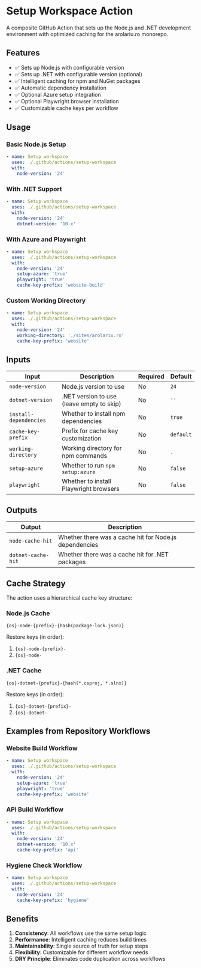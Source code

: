 # Setup Workspace Action

A composite GitHub Action that sets up the Node.js and .NET development environment with optimized caching for the arolariu.ro monorepo.

## Features

- ✅ Sets up Node.js with configurable version
- ✅ Sets up .NET with configurable version (optional)
- ✅ Intelligent caching for npm and NuGet packages
- ✅ Automatic dependency installation
- ✅ Optional Azure setup integration
- ✅ Optional Playwright browser installation
- ✅ Customizable cache keys per workflow

## Usage

### Basic Node.js Setup

```yaml
- name: Setup workspace
  uses: ./.github/actions/setup-workspace
  with:
    node-version: '24'
```

### With .NET Support

```yaml
- name: Setup workspace
  uses: ./.github/actions/setup-workspace
  with:
    node-version: '24'
    dotnet-version: '10.x'
```

### With Azure and Playwright

```yaml
- name: Setup workspace
  uses: ./.github/actions/setup-workspace
  with:
    node-version: '24'
    setup-azure: 'true'
    playwright: 'true'
    cache-key-prefix: 'website-build'
```

### Custom Working Directory

```yaml
- name: Setup workspace
  uses: ./.github/actions/setup-workspace
  with:
    node-version: '24'
    working-directory: './sites/arolariu.ro'
    cache-key-prefix: 'website'
```

## Inputs

| Input | Description | Required | Default |
|-------|-------------|----------|---------|
| `node-version` | Node.js version to use | No | `24` |
| `dotnet-version` | .NET version to use (leave empty to skip) | No | `''` |
| `install-dependencies` | Whether to install npm dependencies | No | `true` |
| `cache-key-prefix` | Prefix for cache key customization | No | `default` |
| `working-directory` | Working directory for npm commands | No | `.` |
| `setup-azure` | Whether to run `npm setup:azure` | No | `false` |
| `playwright` | Whether to install Playwright browsers | No | `false` |

## Outputs

| Output | Description |
|--------|-------------|
| `node-cache-hit` | Whether there was a cache hit for Node.js dependencies |
| `dotnet-cache-hit` | Whether there was a cache hit for .NET packages |

## Cache Strategy

The action uses a hierarchical cache key structure:

### Node.js Cache
```
{os}-node-{prefix}-{hash(package-lock.json)}
```

Restore keys (in order):
1. `{os}-node-{prefix}-`
2. `{os}-node-`

### .NET Cache
```
{os}-dotnet-{prefix}-{hash(*.csproj, *.slnx)}
```

Restore keys (in order):
1. `{os}-dotnet-{prefix}-`
2. `{os}-dotnet-`

## Examples from Repository Workflows

### Website Build Workflow
```yaml
- name: Setup workspace
  uses: ./.github/actions/setup-workspace
  with:
    node-version: '24'
    setup-azure: 'true'
    playwright: 'true'
    cache-key-prefix: 'website'
```

### API Build Workflow
```yaml
- name: Setup workspace
  uses: ./.github/actions/setup-workspace
  with:
    node-version: '24'
    dotnet-version: '10.x'
    cache-key-prefix: 'api'
```

### Hygiene Check Workflow
```yaml
- name: Setup workspace
  uses: ./.github/actions/setup-workspace
  with:
    node-version: '24'
    cache-key-prefix: 'hygiene'
```

## Benefits

1. **Consistency**: All workflows use the same setup logic
2. **Performance**: Intelligent caching reduces build times
3. **Maintainability**: Single source of truth for setup steps
4. **Flexibility**: Customizable for different workflow needs
5. **DRY Principle**: Eliminates code duplication across workflows
